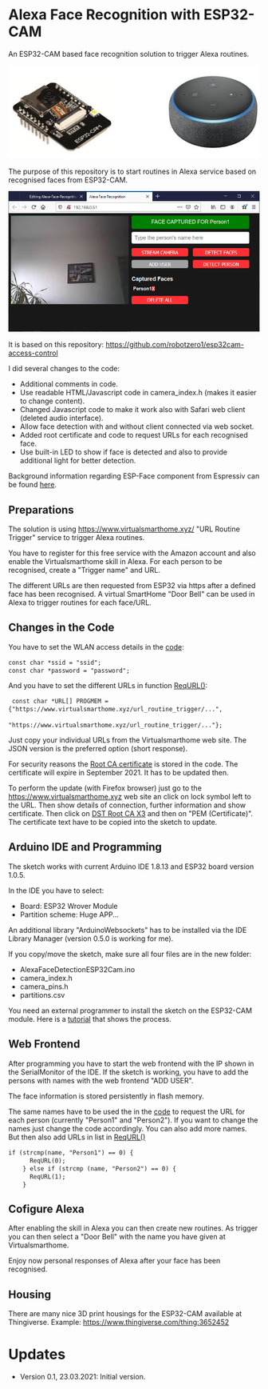 # Alexa Face Recognition with ESP32-CAM
An ESP32-CAM based face recognition solution to trigger Alexa routines.

![ESP32-CAM](https://github.com/AK-Homberger/Alexa-Face-Recognition-with-ESP32CAM/blob/main/ESP32-CAM.png)

The purpose of this repository is to start routines in Alexa service based on recognised faces from ESP32-CAM.

![Web](https://github.com/AK-Homberger/Alexa-Face-Recognition-with-ESP32CAM/blob/main/Alexa%20Face%20Recognition.png)

It is based on this repository: https://github.com/robotzero1/esp32cam-access-control

I did several changes to the code:
- Additional comments in code.
- Use readable HTML/Javascript code in camera_index.h (makes it easier to change content).
- Changed Javascript code to make it work also with Safari web client (deleted audio interface).
- Allow face detection with and without client connected via web socket.
- Added root certificate and code to request URLs for each recognised face.
- Use built-in LED to show if face is detected and also to provide additional light for better detection.

Background information regarding ESP-Face component from Espressiv can be found [here](https://github.com/espressif/esp-face/).

## Preparations
The solution is using https://www.virtualsmarthome.xyz/ "URL Routine Trigger" service to trigger Alexa routines.

You have to register for this free service with the Amazon account and also enable the Virtualsmarthome skill in Alexa.
For each person to be recognised, create a "Trigger name" and URL.

The different URLs are then requested from ESP32 via https after a defined face has been recognised.
A virtual SmartHome "Door Bell" can be used in Alexa to trigger routines for each face/URL.

## Changes in the Code
You have to set the WLAN access details in the [code](https://github.com/AK-Homberger/Alexa-Face-Recognition-with-ESP32CAM/blob/679f133bf7162803b51e32012d9674ca8e168aaa/AlexaFaceDetectionESP32Cam/AlexaFaceDetectionESP32Cam.ino#L34):
```
const char *ssid = "ssid";
const char *password = "password";
```

And you have to set the different URLs in function [ReqURL()](https://github.com/AK-Homberger/Alexa-Face-Recognition-with-ESP32CAM/blob/679f133bf7162803b51e32012d9674ca8e168aaa/AlexaFaceDetectionESP32Cam/AlexaFaceDetectionESP32Cam.ino#L250):
```
 const char *URL[] PROGMEM = {"https://www.virtualsmarthome.xyz/url_routine_trigger/...",
                              "https://www.virtualsmarthome.xyz/url_routine_trigger/..."}; 
```
Just copy your individual URLs from the Virtualsmarthome web site. The JSON version is the preferred option (short response).

For security reasons the [Root CA certificate](https://github.com/AK-Homberger/Alexa-Face-Recognition-with-ESP32CAM/blob/679f133bf7162803b51e32012d9674ca8e168aaa/AlexaFaceDetectionESP32Cam/AlexaFaceDetectionESP32Cam.ino#L38) is stored in the code. The certificate will expire in September 2021. It has to be updated then.

To perform the update (with Firefox browser) just go to the https://www.virtualsmarthome.xyz web site an click on lock symbol left to the URL. Then show details of connection, further information and show certificate. Then click on [DST Root CA X3](https://github.com/AK-Homberger/Alexa-Face-Recognition-with-ESP32CAM/blob/main/Root-Certificate.png) and then on "PEM (Certificate)". The certificate text have to be copied into the sketch to update.

## Arduino IDE and Programming
The sketch works with current Arduino IDE 1.8.13 and ESP32 board version 1.0.5.

In the IDE you have to select:
- Board: ESP32 Wrover Module
- Partition scheme: Huge APP...

An additional library "ArduinoWebsockets" has to be installed via the IDE Library Manager (version 0.5.0 is working for me).

If you copy/move the sketch, make sure all four files are in the new folder:
- AlexaFaceDetectionESP32Cam.ino 
- camera_index.h
- camera_pins.h
- partitions.csv

You need an external programmer to install the sketch on the ESP32-CAM module. Here is a [tutorial](https://randomnerdtutorials.com/esp32-cam-video-streaming-face-recognition-arduino-ide/) that shows the process.

## Web Frontend
After programming you have to start the web frontend with the IP shown in the SerialMonitor of the IDE.
If the sketch is working, you have to add the persons with names with the web frontend "ADD USER".

The face information is stored persistently in flash memory.

The same names have to be used the in the [code](https://github.com/AK-Homberger/Alexa-Face-Recognition-with-ESP32CAM/blob/679f133bf7162803b51e32012d9674ca8e168aaa/AlexaFaceDetectionESP32Cam/AlexaFaceDetectionESP32Cam.ino#L430) to request the URL for each person (currently "Person1" and "Person2").
If you want to change the names just change the code accordingly. You can also add more names. But then also add URLs in list in [ReqURL()](https://github.com/AK-Homberger/Alexa-Face-Recognition-with-ESP32CAM/blob/679f133bf7162803b51e32012d9674ca8e168aaa/AlexaFaceDetectionESP32Cam/AlexaFaceDetectionESP32Cam.ino#L250)

```
if (strcmp(name, "Person1") == 0) {
      ReqURL(0);
    } else if (strcmp (name, "Person2") == 0) {
      ReqURL(1);
    }
```

## Cofigure Alexa
After enabling the skill in Alexa you can then create new routines. As trigger you can then select a "Door Bell" with the name you have given at Virtualsmarthome.

Enjoy now personal responses of Alexa after your face has been recognised.

## Housing

There are many nice 3D print housings for the ESP32-CAM available at Thingiverse. Example: https://www.thingiverse.com/thing:3652452  

# Updates
- Version 0.1, 23.03.2021: Initial version.
